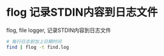 # flog 记录STDIN内容到日志文件


flog, file logger, 记录STDIN内容到日志文件

```bash
# 每行日志前加上日期时间
find | flog -t find.log
```

